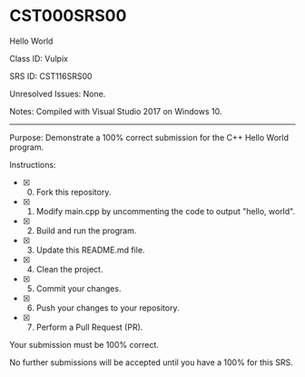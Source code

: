 # CST000SRS00
Hello World


Class ID: Vulpix

SRS ID: CST116SRS00

Unresolved Issues:  None.

Notes: Compiled with Visual Studio 2017 on Windows 10. 

---

Purpose: Demonstrate a 100% correct submission for the C++ Hello World program. 

Instructions: 

- [x] 0. Fork this repository.  
- [x] 1. Modify main.cpp by uncommenting the code to output "hello, world".  
- [x] 2. Build and run the program.  
- [x] 3. Update this README.md file.  
- [x] 4. Clean the project.  
- [x] 5. Commit your changes.  
- [x] 6. Push your changes to your repository. 
- [x] 7. Perform a Pull Request (PR). 

Your submission must be 100% correct. 

No further submissions will be accepted until you have a 100% for this SRS. 

